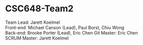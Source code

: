 # CSC648-Team2

Team Lead: Jarett Koelmel  
Front-end: Michael Canson (Lead), Paul Borst, Chiu Wong  
Back-end: Brooke Porter (Lead), Eric Chen
Git Master: Eric Chen  
SCRUM Master: Jarett Koelmel
